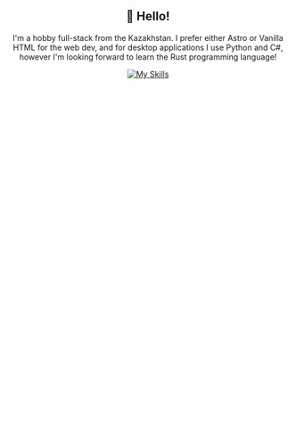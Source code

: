 <div align="center">
  
  ## 👋 Hello!

  I'm a hobby full-stack from the Kazakhstan. I prefer either Astro or Vanilla HTML for the web dev, and for desktop applications I use Python and C#, however I'm looking forward to learn the Rust programming language!

  [![My Skills](https://skillicons.dev/icons?i=python,js,cs,astro,nuxt,vue,fastapi,dotnet,lua,cloudflare,vercel,github,nodejs,git,pnpm,unity,azure,vscode,visualstudio,pycharm,linux)](https://skillicons.dev)
  
  ![](https://raw.githubusercontent.com/Nitrrine/github-stats-transparent/output/generated/overview.svg)
  ![](https://raw.githubusercontent.com/Nitrrine/github-stats-transparent/output/generated/languages.svg)
  
</div>
